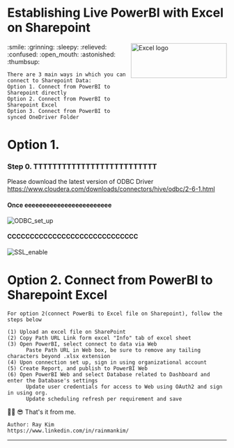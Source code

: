 # Establishing Live PowerBI with Excel on Sharepoint 
<img align="right" src="https://user-images.githubusercontent.com/62319355/110085335-efcdb100-7dcb-11eb-9e9b-77f2849154a8.png" width="220" height="80" alt="Excel logo">
:smile: :grinning: :sleepy: :relieved: :confused: :open_mouth: :astonished: :thumbsup:





```
There are 3 main ways in which you can connect to Sharepoint Data:
Option 1. Connect from PowerBI to Sharepoint directly
Option 2. Connect from PowerBI to Sharepoint Excel
Option 3. Connect from PowerBI to synced OneDriver Folder
```
# Option 1.


### Step 0. TTTTTTTTTTTTTTTTTTTTTTTTTT
Please download the latest version of ODBC Driver <br/>
https://www.cloudera.com/downloads/connectors/hive/odbc/2-6-1.html

#### Once eeeeeeeeeeeeeeeeeeeeeeee
<img align="center" src="https://user-images.githubusercontent.com/62319355/121278485-3f5cd500-c905-11eb-8c89-77172cc2ad13.png" alt="ODBC_set_up">

#### CCCCCCCCCCCCCCCCCCCCCCCCCCCCC
<img align="center" src="https://user-images.githubusercontent.com/62319355/121278560-6c10ec80-c905-11eb-983b-662b62110897.png" alt="SSL_enable">





# Option 2. Connect from PowerBI to Sharepoint Excel

```
For option 2(connect PowerBi to Excel file on Sharepoint), follow the steps below

(1) Upload an excel file on SharePoint
(2) Copy Path URL Link form excel "Info" tab of excel sheet
(3)	Open PowerBI, select connect to data via Web
	  Paste Path URL in Web box, be sure to remove any tailing characters beyond .xlsx extension
(4) Upon connection set up, sign in using organizational account
(5) Create Report, and publish to PowerBI Web
(6) Open PowerBI Web and select Database related to Dashboard and enter the Database's settings
	  Update user credentials for access to Web using OAuth2 and sign in using org.
	  Update scheduling refresh per requirement and save

```








🎈🦾 😎 That's it from me. 
```
Author: Ray Kim
https://www.linkedin.com/in/rainmankim/
```
--------------------------------------------------------------------------------------------------------------------------------------------------
